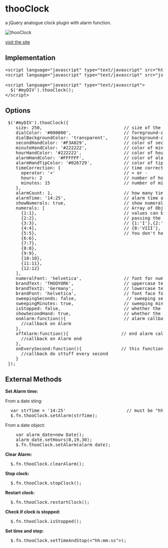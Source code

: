 thooClock
=========

a jQuery analogue clock plugin with alarm function.

![thooClock](screenshot_thooclock.png?raw=true "thooClock")

<a href="https://www.smart-sign.com/thooclock">visit the site</a>

Implementation
--------------

<pre>
&lt;script language="javascript" type="text/javascript" src="https://code.jquery.com/jquery-latest.min.js"&gt;&lt;/script&gt; 
&lt;script language="javascript" type="text/javascript" src="js/jquery.thooClock.min.js"&gt;&lt;/script&gt;  	

&lt;script language="javascript" type="text/javascript"&gt;
  $('#myDIV').thooClock();
&lt;/script&gt;  
</pre>

Options
-------
<pre>
 $('#myDIV').thooClock({
    size: 250,                               // size of the clock
    dialColor: '#000000',                    // foreground-color of dial can be defined as hex, colorstring, or rgb, rgba function
    dialBackgroundColor: 'transparent',      // background-color of dial
    secondHandColor: '#F3A829',              // color of second hand
    minuteHandColor: '#222222',              // color of minute hand
    hourHandColor: '#222222',                // color of hour hand
    alarmHandColor: '#FFFFFF',               // color of alarm hand (alarm hand only visible if alarmTime is set to 'hh:mm')
    alarmHandTipColor: '#026729',            // color of tip of alarm hand
    timeCorrection: {                        // time correction object correction can be positive or negative
      operator: '+'                          // + or -
      hours: 2                               // number of hours 
      minutes: 15                            // number of minutes
    },                    
    alarmCount: 1,                           // how many times should the onAlarm Callback function be fired
    alarmTime: '14:25',                      // alarm time as Date object or String : "hh", "hh:mm", "hh:mm:ss"
    showNumerals: true,                      // show numerals on dial true/false
    numerals: [                              // Array of Objects with numbers as keys
      {1:1},                                 // values can be any String or number. You can draw roman dial by
      {2:2},                                 // passing the following key/values:
      {3:3},                                 // {1:'I'},{2:'II'},{3:'III'},{4:'IV'},{5:'V'},{6:'VI'},{7:'VII'}
      {4:4},                                 // {8:'VIII'}, {9:'IX'}, {10:'X'}, {11:'XI'}, {12:'XII'}
      {5:5},                                 // You don't have to set all 12 you could only set e.g. 3,6,9,12
      {6:6},
      {7:7},
      {8:8},
      {9:9},
      {10:10},
      {11:11},
      {12:12}
    ],
    numeralFont: 'helvetica',                // font for numerals
    brandText: 'THOOYORK',                   // uppercase text on clock dial
    brandText2: 'Germany',                   // lowercase text on clock dial
    brandFont: 'helvetica',                  // font face for brandText
    sweepingSeconds: false,                   // sweeping second hand true/false true is like automatic clock, false is ticking
    sweepingMinutes: true,                   // sweeping minute hand true/false
    isStopped: false,                        // whether the clock is stopped, or running, default: false
    showSecondHand: true,                    // whether the second hand will be shown, default: true
    onAlarm:function(){                      // alarm callback function 
      //callback on Alarm
    },
    offAlarm:function(){                    // end alarm callback
      //callback on Alarm end
    },
    onEverySecond:function(){               // this function is fired on every second
      //callback do sttuff every second
    }
 });
</pre>

External Methods 
-------

**Set Alarm time:**

From a date sting:
<pre>
  var strTime = '14:25'                       // must be "hh", "hh:mm" or "hh:mm:ss"
  $.fn.thooClock.setAlarm(strTime);
</pre>

From a date object:
<pre>
	var alarm_date=new Date();
	alarm_date.setHours(8,19,30);
	$.fn.thooClock.setAlarm(alarm_date);
</pre>

**Clear Alarm:**
<pre>
  $.fn.thooClock.clearAlarm();
</pre>

**Stop clock:**
<pre>
  $.fn.thooClock.stopClock();
</pre>

**Restart clock:**
<pre>
  $.fn.thooClock.restartClock();
</pre>

**Check if clock is stopped:**
<pre>
  $.fn.thooClock.isStopped();
</pre>

**Set time and stop:**
<pre>
  $.fn.thooClock.setTimeAndStop(<"hh:mm:ss">);
</pre>